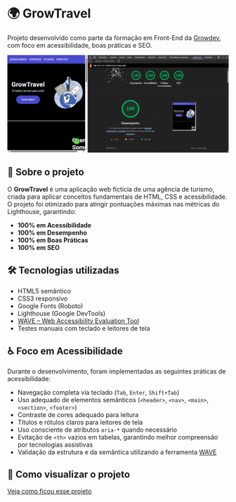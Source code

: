 # 🌍 GrowTravel

Projeto desenvolvido como parte da formação em Front-End da [Growdev](https://www.growdev.com.br/), com foco em acessibilidade, boas práticas e SEO.

![Print de desempenho no Lighthouse](./print%20desempenho.png)

## 📌 Sobre o projeto

O **GrowTravel** é uma aplicação web fictícia de uma agência de turismo, criada para aplicar conceitos fundamentais de HTML, CSS e acessibilidade. O projeto foi otimizado para atingir pontuações máximas nas métricas do Lighthouse, garantindo:

- **100% em Acessibilidade**
- **100% em Desempenho**
- **100% em Boas Práticas**
- **100% em SEO**

## 🛠️ Tecnologias utilizadas

- HTML5 semântico  
- CSS3 responsivo  
- Google Fonts (Roboto)  
- Lighthouse (Google DevTools)  
- [WAVE – Web Accessibility Evaluation Tool](https://wave.webaim.org/)  
- Testes manuais com teclado e leitores de tela

## ♿ Foco em Acessibilidade

Durante o desenvolvimento, foram implementadas as seguintes práticas de acessibilidade:

- Navegação completa via teclado (`Tab`, `Enter`, `Shift+Tab`)
- Uso adequado de elementos semânticos (`<header>`, `<nav>`, `<main>`, `<section>`, `<footer>`)
- Contraste de cores adequado para leitura
- Títulos e rótulos claros para leitores de tela
- Uso consciente de atributos `aria-*` quando necessário
- Evitação de `<th>` vazios em tabelas, garantindo melhor compreensão por tecnologias assistivas
- Validação da estrutura e da semântica utilizando a ferramenta [WAVE](https://wave.webaim.org/)

## 🚀 Como visualizar o projeto

[Veja como ficou esse projeto](https://danieleksantos.github.io/growtravel/)
